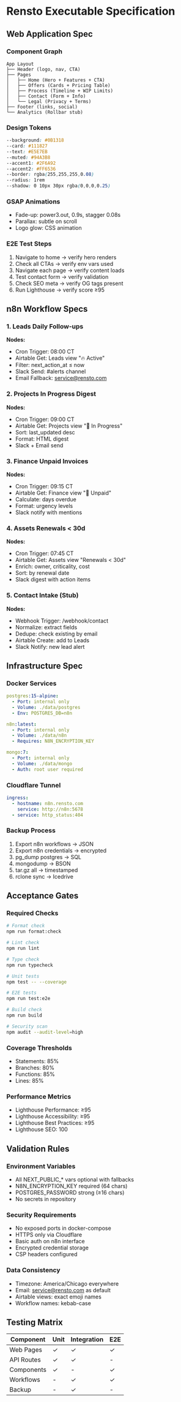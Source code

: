 # Rensto Executable Specification

## Web Application Spec

### Component Graph
```
App Layout
├── Header (logo, nav, CTA)
├── Pages
│   ├── Home (Hero + Features + CTA)
│   ├── Offers (Cards + Pricing Table)
│   ├── Process (Timeline + WIP Limits)
│   ├── Contact (Form + Info)
│   └── Legal (Privacy + Terms)
├── Footer (links, social)
└── Analytics (Rollbar stub)
```

### Design Tokens
```css
--background: #0B1318
--card: #111827
--text: #E5E7EB
--muted: #94A3B8
--accent1: #2F6A92
--accent2: #FF6536
--border: rgba(255,255,255,0.08)
--radius: 1rem
--shadow: 0 10px 30px rgba(0,0,0,0.25)
```

### GSAP Animations
- Fade-up: power3.out, 0.9s, stagger 0.08s
- Parallax: subtle on scroll
- Logo glow: CSS animation

### E2E Test Steps
1. Navigate to home → verify hero renders
2. Check all CTAs → verify env vars used
3. Navigate each page → verify content loads
4. Test contact form → verify validation
5. Check SEO meta → verify OG tags present
6. Run Lighthouse → verify score ≥95

## n8n Workflow Specs

### 1. Leads Daily Follow-ups
**Nodes:**
- Cron Trigger: 08:00 CT
- Airtable Get: Leads view "🔥 Active"
- Filter: next_action_at ≤ now
- Slack Send: #alerts channel
- Email Fallback: service@rensto.com

### 2. Projects In Progress Digest
**Nodes:**
- Cron Trigger: 09:00 CT
- Airtable Get: Projects view "🔨 In Progress"
- Sort: last_updated desc
- Format: HTML digest
- Slack + Email send

### 3. Finance Unpaid Invoices
**Nodes:**
- Cron Trigger: 09:15 CT
- Airtable Get: Finance view "📄 Unpaid"
- Calculate: days overdue
- Format: urgency levels
- Slack notify with mentions

### 4. Assets Renewals < 30d
**Nodes:**
- Cron Trigger: 07:45 CT
- Airtable Get: Assets view "Renewals < 30d"
- Enrich: owner, criticality, cost
- Sort: by renewal date
- Slack digest with action items

### 5. Contact Intake (Stub)
**Nodes:**
- Webhook Trigger: /webhook/contact
- Normalize: extract fields
- Dedupe: check existing by email
- Airtable Create: add to Leads
- Slack Notify: new lead alert

## Infrastructure Spec

### Docker Services
```yaml
postgres:15-alpine:
  - Port: internal only
  - Volume: ./data/postgres
  - Env: POSTGRES_DB=n8n

n8n:latest:
  - Port: internal only
  - Volume: ./data/n8n
  - Requires: N8N_ENCRYPTION_KEY

mongo:7:
  - Port: internal only
  - Volume: ./data/mongo
  - Auth: root user required
```

### Cloudflare Tunnel
```yaml
ingress:
  - hostname: n8n.rensto.com
    service: http://n8n:5678
  - service: http_status:404
```

### Backup Process
1. Export n8n workflows → JSON
2. Export n8n credentials → encrypted
3. pg_dump postgres → SQL
4. mongodump → BSON
5. tar.gz all → timestamped
6. rclone sync → Icedrive

## Acceptance Gates

### Required Checks
```bash
# Format check
npm run format:check

# Lint check
npm run lint

# Type check
npm run typecheck

# Unit tests
npm test -- --coverage

# E2E tests
npm run test:e2e

# Build check
npm run build

# Security scan
npm audit --audit-level=high
```

### Coverage Thresholds
- Statements: 85%
- Branches: 80%
- Functions: 85%
- Lines: 85%

### Performance Metrics
- Lighthouse Performance: ≥95
- Lighthouse Accessibility: ≥95
- Lighthouse Best Practices: ≥95
- Lighthouse SEO: 100

## Validation Rules

### Environment Variables
- All NEXT_PUBLIC_* vars optional with fallbacks
- N8N_ENCRYPTION_KEY required (64 chars)
- POSTGRES_PASSWORD strong (≥16 chars)
- No secrets in repository

### Security Requirements
- No exposed ports in docker-compose
- HTTPS only via Cloudflare
- Basic auth on n8n interface
- Encrypted credential storage
- CSP headers configured

### Data Consistency
- Timezone: America/Chicago everywhere
- Email: service@rensto.com as default
- Airtable views: exact emoji names
- Workflow names: kebab-case

## Testing Matrix

| Component | Unit | Integration | E2E |
|-----------|------|-------------|-----|
| Web Pages | ✓ | ✓ | ✓ |
| API Routes | ✓ | ✓ | - |
| Components | ✓ | - | ✓ |
| Workflows | - | ✓ | ✓ |
| Backup | - | ✓ | - |
